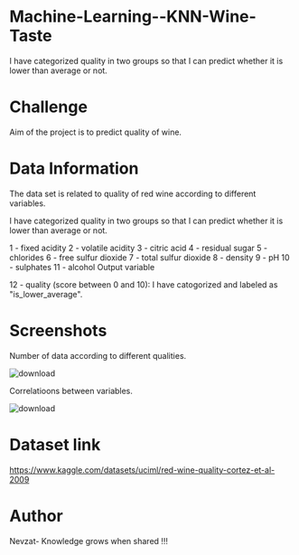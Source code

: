 # Machine-Learning--KNN-Wine-Taste
I have categorized quality in two groups so that I can predict whether it is lower than average or not.

# Challenge
Aim of the project is to predict quality of wine. 

# Data Information 

The data set is related to quality of red wine according to different variables.

I have categorized quality in two groups so that I can predict whether it is lower than average or not.

1 - fixed acidity
2 - volatile acidity
3 - citric acid
4 - residual sugar
5 - chlorides
6 - free sulfur dioxide
7 - total sulfur dioxide
8 - density
9 - pH
10 - sulphates
11 - alcohol
Output variable 

12 - quality (score between 0 and 10): I have catogorized and labeled as "is_lower_average".

# Screenshots

Number of data according to different qualities.

![download](https://user-images.githubusercontent.com/108625825/224079338-0eec86ed-b642-4504-bbec-3d2534bf07ef.png)


Correlatioons between variables.


![download](https://user-images.githubusercontent.com/108625825/224078820-2f2f2f8e-0840-4c5d-8f23-02e2263a170e.png)

# Dataset link
https://www.kaggle.com/datasets/uciml/red-wine-quality-cortez-et-al-2009

# Author  
Nevzat-
Knowledge grows when shared !!!


